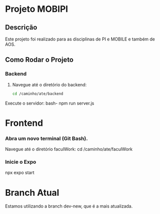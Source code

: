# Projeto MOBIPI

## Descrição

Este projeto foi realizado para as disciplinas de PI e MOBILE e também de AOS.

## Como Rodar o Projeto

### Backend

1. Navegue até o diretório do backend:
   ```bash
   cd /caminho/ate/backend
Execute o servidor:
bash- npm run server.js

# Frontend

### Abra um novo terminal (Git Bash).
Navegue até o diretório faculWork: cd /caminho/ate/faculWork

### Inicie o Expo
npx expo start


# Branch Atual
Estamos utilizando a branch dev-new, que é a mais atualizada.
